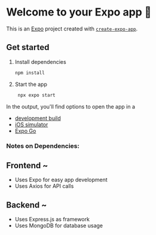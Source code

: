 # Welcome to your Expo app 👋

This is an [Expo](https://expo.dev) project created with [`create-expo-app`](https://www.npmjs.com/package/create-expo-app).

## Get started

1. Install dependencies

   ```bash
   npm install
   ```

2. Start the app

   ```bash
    npx expo start
   ```

In the output, you'll find options to open the app in a

- [development build](https://docs.expo.dev/develop/development-builds/introduction/)
- [iOS simulator](https://docs.expo.dev/workflow/ios-simulator/)
- [Expo Go](https://expo.dev/go)


### Notes on Dependencies:

## Frontend ~
- Uses Expo for easy app development
- Uses Axios for API calls

## Backend ~ 
- Uses Express.js as framework
- Uses MongoDB for database usage